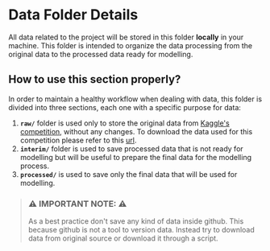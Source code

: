 # Data Folder Details
All data related to the project will be stored in this folder **locally** in your machine. This folder is intended to organize the data processing from the original data to the processed data ready for modelling.

## How to use this section properly?
In order to maintain a healthy workflow when dealing with data, this folder is divided into three sections, each one with a specific purpose for data:

1. **`raw/`** folder is used only to store the original data from [Kaggle's competition](https://www.kaggle.com/c/competitive-data-science-predict-future-sales/), without any changes. To download the data used for this competition please refer to this [url](https://www.kaggle.com/c/competitive-data-science-predict-future-sales/data).
2. **`interim/`** folder is used to save processed data that is not ready for modelling but will be useful to prepare the final data for the modelling process.
3. **`processed/`** is used to save only the final data that will be used for modelling.

> ### ⚠️ IMPORTANT NOTE: ⚠️ 
> As a best practice don't save any kind of data inside github. This because github is not a tool to version data. Instead try to download data from original source or download it through a script.